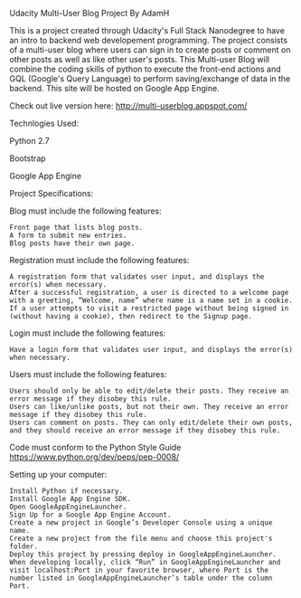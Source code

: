 Udacity Multi-User Blog Project
By AdamH


This is a project created through Udacity's Full Stack Nanodegree to have an intro to backend web developement programming. The project consists of a multi-user blog where users can sign in to create posts or comment on other posts as well as like other user's posts. This Multi-user Blog will combine the coding skills of python to execute the front-end actions and GQL (Google's Query Language) to perform saving/exchange of data in the backend. This site will be hosted on Google App Engine.

Check out live version here:
http://multi-userblog.appspot.com/

Technlogies Used:

Python 2.7

Bootstrap

Google App Engine

Project Specifications:

Blog must include the following features:

    Front page that lists blog posts.
    A form to submit new entries.
    Blog posts have their own page.

Registration must include the following features:

    A registration form that validates user input, and displays the error(s) when necessary.
    After a successful registration, a user is directed to a welcome page with a greeting, “Welcome, name” where name is a name set in a cookie.
    If a user attempts to visit a restricted page without being signed in (without having a cookie), then redirect to the Signup page.

Login must include the following features:

    Have a login form that validates user input, and displays the error(s) when necessary.

Users must include the following features:

    Users should only be able to edit/delete their posts. They receive an error message if they disobey this rule.
    Users can like/unlike posts, but not their own. They receive an error message if they disobey this rule.
    Users can comment on posts. They can only edit/delete their own posts, and they should receive an error message if they disobey this rule.

Code must conform to the Python Style Guide https://www.python.org/dev/peps/pep-0008/

Setting up your computer:

    Install Python if necessary.
    Install Google App Engine SDK.
    Open GoogleAppEngineLauncher.
    Sign Up for a Google App Engine Account.
    Create a new project in Google’s Developer Console using a unique name.
    Create a new project from the file menu and choose this project's folder.
    Deploy this project by pressing deploy in GoogleAppEngineLauncher.
    When developing locally, click “Run” in GoogleAppEngineLauncher and visit localhost:Port in your favorite browser, where Port is the number listed in GoogleAppEngineLauncher’s table under the column Port.
